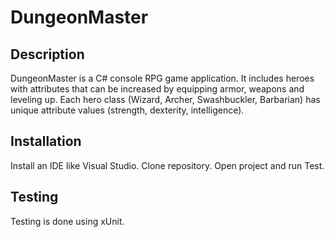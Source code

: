 # DungeonMaster

## Description
DungeonMaster is a C# console RPG game application.
It includes heroes with attributes that can be increased by equipping armor, weapons and leveling up.
Each hero class (Wizard, Archer, Swashbuckler, Barbarian) has unique attribute values (strength, dexterity, intelligence).

## Installation
Install an IDE like Visual Studio.
Clone repository.
Open project and run Test.

## Testing
Testing is done using xUnit.
